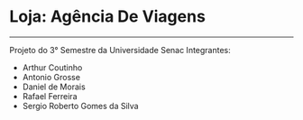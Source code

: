 # Loja: Agência De Viagens

--------------------------------------------
Projeto do 3° Semestre da Universidade Senac
Integrantes:
- Arthur Coutinho
- Antonio Grosse
- Daniel de Morais
- Rafael Ferreira
- Sergio Roberto Gomes da Silva

